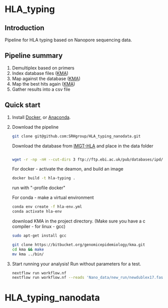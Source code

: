 # HLA_typing

## Introduction
Pipeline for HLA typing based on Nanopore sequencing data.

## Pipeline summary
1. Demultiplex based on primers
2. Index database files ([KMA](https://bitbucket.org/genomicepidemiology/kma/src/master/))
3. Map against the database ([KMA](https://bitbucket.org/genomicepidemiology/kma/src/master/))
4. Map the best hits again ([KMA](https://bitbucket.org/genomicepidemiology/kma/src/master/))
5. Gather results into a csv file

## Quick start
1. Install [Docker](https://docs.docker.com/engine/installation/), or [Anaconda](https://conda.io/miniconda.html).
2. Download the pipeline
    ```bash
    git clone git@github.com:SRHgroup/HLA_typing_nanodata.git
    ```
    Download the database from [IMGT-HLA](https://www.ebi.ac.uk/ipd/imgt/hla/download/) and place in the data folder
    ```bash

    wget -r -np -nH --cut-dirs 3 ftp://ftp.ebi.ac.uk/pub/databases/ipd/imgt/hla/fasta/ && mv imgt data
    ```

    For docker - activate the deamon, and build an image
    ```bash
    docker build -t hla-typing .

    ```
    run with "-profile docker"

    For conda - make a virtual environment 
    ```bash
    conda env create -f hla-env.yml
    conda activate hla-env
    ```
    download KMA in the project directory. (Make sure you have a c compiler - for linux - gcc)
    ```bash
    sudo apt-get install gcc
    ```
    ```bash
    git clone https://bitbucket.org/genomicepidemiology/kma.git
    cd kma && make
    mv kma ../bin/
    ```
3. Start running your analysis!
    Run without parameters for a test.
    ```bash
    nextflow run workflow.nf
    nextflow run workflow.nf --reads 'Nano_data/new_run/newdublex17.fastq' --primers data/primers/primers2_new.csv --out 'newdublex_barcode17'
    ```
# HLA_typing_nanodata
